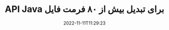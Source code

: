 ---
############################# Static ############################
layout: "product"
date: 2022-11-11T11:29:23
draft: false

product: "Conversion"
product_tag: "conversion"
platform: Java
platform_tag: java

############################# Head ############################
head_title: "Java API تبدیل سند | تبدیل PDF Word Excel PPTX تصاویر HTML"
head_description: "Java API تبدیل سند. تبدیل PDF Word DOC DOCX، صفحات گسترده اکسل PPT PPTX، HTML، PSD، MPT MPP، ایمیل MSG EMLX، اتوکد و فرمت های فایل تصویری."

############################# Header ############################
title: "API Java برای تبدیل بیش از ۸۰ فرمت فایل"
description: "API ساده برای ادغام قابلیت تبدیل سند و تصویر در برنامه‌های Java بدون نصب نرم‌افزار خارجی."
button:
    enable: true
    icon: "fas fa-arrow-down"
    label: "دانلود نسخه آزمایشی رایگان"
    link: "https://downloads.groupdocs.com/conversion/java"

############################# SubMenu ############################
submenu:
    enable: true
    
    left:
        img_alt: "GroupDocs.Conversion for Java"
        image: "https://www.groupdocs.cloud/templates/groupdocs/images/product-logos/groupdocs-conversion-java.png"
        product: "GroupDocs.Conversion"
        platform: "Java"

    middle:
        button:
            # button loop
            - link: "#overview"
              text: "بررسی اجمالی"

            # button loop
            - link: "#features"
              text: "امکانات"

            # button loop
            - link: "#support"
              text: "پشتیبانی"

            # button loop
            - link: "https://products.groupdocs.app/conversion"
              text: "نسخه نمایشی زنده"

            # button loop
            - link: "https://purchase.groupdocs.com/pricing/conversion/java"
              text: "قیمت گذاری"

    right:
        link_download: "https://downloads.groupdocs.com/conversion"
        link_learn: "https://docs.groupdocs.com/conversion/java/"
        link_buy: "https://purchase.groupdocs.com"

############################# Overview ############################
overview:
    enable: true
    content: |
      GroupDocs.Conversion for Java مجموعه قدرتمندی از APIهای تبدیل سند را برای نمایش تصاویر و قالب‌های سند در برنامه‌های جاوا بدون نیاز به نصب نرم‌افزار اضافی ترکیب می‌کند. این به طور بومی اسناد را شطرنجی می کند و آنها را به SVG+HTML+CSS تبدیل می کند تا کیفیت مشاهده اسناد را افزایش دهد و در عین حال یک خروجی با متن واقعی و با وفاداری بالا ارائه دهد. با استفاده از API رندر اسناد - PDF، HTML، XML، مایکروسافت آفیس ورد، کاربرگ‌های Excel، ارائه‌های پاورپوینت، ایمیل‌های Outlook، نمودارهای Visio، پروژه، متافایل‌ها، تصاویر و فرمت‌های مختلف فایل دیگر را با سهولت و خطرات برنامه‌نویسی به سرعت مشاهده کنید. همچنین می‌تواند فایل‌های محافظت‌شده با رمز عبور را نمایش دهد و امکان نمایش سند به‌عنوان HTML، تصویر یا فرم PDF را پس از رندر فراهم کند. کتابخانه تبدیل فایل ما کاملاً قابل تنظیم است، زیرا به شما امکان می دهد کل سند را نمایش دهید، یا بخشی از آن را برای سرعت بخشیدن به فرآیند رندر کنید. از طریق GroupDocs.Conversion for Java API، می توانید صفحات، محدوده سلولی خاص را در یک صفحه گسترده مشاهده کنید یا حتی یک لایه سند جداگانه را در قالب هایی مانند PDF و CAD رندر کنید.

      API GroupDocs.Conversion for Java به شما امکان می‌دهد اسناد را با/بدون حاشیه‌نویسی یا نظرات برای قالب‌های فایل پشتیبانی‌شده ارائه دهید. همچنین به شما امکان می‌دهد فهرست‌های فونت سفارشی اضافه کنید و اطلاعات اولیه سند مانند FileType، Extension، Name، PageCount و غیره را استخراج کنید.
    tabs:
      enable: true
      
      ## TAB ONE ##
      tab_one:
        description: |
          در زیر یک نمای کلی از GroupDocs.Conversion for Java آمده است:
        
        right:
          enable: true
          icon: "fab fa-html5"
          title: "بررسی اجمالی"
          content: |
            * تشخیص خودکار نوع فایل
            * تبدیل اسناد
            * تبدیل ارائه
            * تبدیل صفحات گسترده
            * تبدیل تصاویر شطرنجی
            * تبدیل اسناد PDF
            * تبدیل فرمت های دیگر
            * واترمارک را اعمال کنید
            * رمز عبور فایل را مشخص کنید
            * تبدیل سفارشی

      ## TAB TWO ##
      tab_two:
        description: |
          GroupDocs.Conversion for Java از تبدیل بین همه [قالب‌های فایل سند] محبوب و پرکاربرد پشتیبانی می‌کند (https://docs.groupdocs.com/conversion/net/supported-document-formats/).

        left:
          enable: true
          table:
            # table loop
            - title: "تبدیل از:"
              content: |
                * **اسناد**: DOC، DOCX، DOCM، DOT، DOTX، DOTM، RTF، TXT، ODT، OTT
                * **صفحه گسترده**: XLS، XLSX، XLSM، XLSB، CSV، XLS2003، ODS، TSV، XLT، XLTX، XLTM، XLAM، FODS، SXC
                * **ارائه**: PPT، PPTX، PPS، PPSX، ODP، POT، POTX، POTM، PPTM، PPSM، FODP
                * **تصاویر**: TIF، TIFF، JPG، JPEG، PNG، GIF، BMP، ICO، DIB، JPC، JPEG-LS، JPEG2000
                * **قابل حمل**: PDF، XPS، OXPS، EPUB
                * **HTML**: HTM، HTML، MHTML
                * **متافایل**: EMZ، WMZ
                * **فتوشاپ**: PSD
                * **پروژه**: MPP، MPT، MPX
                * **Outlook**: PST، OST
                * **ایمیل **: MSG، EML، EMLX
                * **نمودارها**: VSD، VSDX، VSDM، VSS، VSSM، VST، VSTM، VSX، VTX، VDW، VDX، SVG، SVGZ
                * **اتوکد**: DXF، DWG، DWF، STL، IFC، DWT
                * **پست اسکریپت**: EPS، PS، PSL، CGM
                * **CorelDRAW**: CDR، CMX
                * **سایر **: VCF، PLT، LGS، OTG، MD، AI، LOG

        right:
          enable: true
          table:
            # table loop
            - title: "تبدیل به:"
              content: |
                * **اسناد**: DOC، DOCX، DOCM، DOT، DOTX، DOTM، RTF، TXT، ODT، OTT
                * **صفحه گسترده**: XLS، XLSX، XLSM، XLSB، CSV، XLS2003، TSV، XLTX، ODS، XLAM، FODS، DIF، SXC
                * **ارائه ها**: PPT، PPTX، PPS، PPSX، ODP، POTX، POTM، PPTM، PPSM، FODP
                * **تصاویر**: TIF، TIFF، JPG، JPEG، PNG، GIF، BMP، ICO، JPEG2000
                * **متافایل**: EMF، WMF، EMZ، WMZ
                * **نمودارها**: SVGZ
                * **قابل حمل**: PDF، XPS
                * **HTML**: HTM، HTML، MHTML
                * **سایر **: MD

      ## TAB THREE ##
      tab_three:
        description: |
          GroupDocs.Conversion for Java از سیستم عامل ها، چارچوب ها و مدیران بسته زیر پشتیبانی می کند:
      
        left:
          enable: true
          table:
            # table loop
            - icon: "fab fa-windows"
              title: "سیستم های عامل"
              content: |
                Windows Desktop, Windows Server, Linux, MacOS

            # table loop
            - icon: "fas fa-code"
              title: "چارچوب های پشتیبانی شده"
              content: |
                Java runtime: J2SE 6.0 and above

        right:
          enable: true
          table:
            # table loop
            - icon: "fas fa-box"
              title: "مدیر بسته"
              content: |
                Maven

            # table loop
            - icon: "fas fa-tools"
              title: "مدیر بسته"
              content: |
                NetBeans, Intellij IDEA, Eclipse, etc.

############################# Features ############################
features:
    enable: true
    title: "ویژگی های GroupDocs.Conversion for Java"

    feature:
      # feature loop
      - icon: "fas fa-copy"
        content: "ادغام آسان و صدور مجوز اندازه گیری شده"

      # feature loop
      - icon: "fas fa-eye"
        content: "هنگام تبدیل به کلمات، اسلایدها یا سلول ها، گزینه بزرگنمایی پیش فرض را تنظیم کنید"

      # feature loop
      - icon: "fas fa-bolt"
        content: "تبدیل به/از همه فرمت‌های رایج تصویر شطرنجی و اختصاص DPI، ارتفاع و عرض تصویر"
      
      # feature loop
      - icon: "fas fa-file-powerpoint"
        content: "تبدیل PDF و تصویر به Grayscale و خطی کردن سند PDF برای وب"

      # feature loop
      - icon: "fas fa-code"
        content: "تعیین سطح نشانک، سطح عنوان و سطح گسترش یافته در تبدیل Word به PDF/XPS"

      # feature loop
      - icon: "fas fa-cloud"
        content: "پیکربندی و قرار دادن واترمارک در سند تبدیل شده به عنوان پس زمینه برای نمایش پشت متن"

      # feature loop
      - icon: "fas fa-remove-format"
        content: "عنوان ایمیل را در هنگام تبدیل از ایمیل رندر کنید"

      # feature loop
      - icon: "fas fa-comment-slash"
        content: "تنظیم فهرست راهنمای قلم سفارشی و بارگذاری/جایگزینی صریح قلم در حین تبدیل سند"

      # feature loop
      - icon: "fas fa-location-arrow"
        content: "فونت پیش‌فرض را برای جایگزینی فونت‌های گمشده برای تبدیل اسناد، اسلایدها و صفحات گسترده تنظیم کنید"

      # feature loop
      - icon: "fas fa-border-all"
        content: ""

      # feature loop
      - icon: "fas fa-wrench"
        content: "تبدیل صفحه گسترده با خطوط شبکه و حذف نظرات از اسلایدها در حین تبدیل"

      # feature loop
      - icon: "fas fa-columns"
        content: "تبدیل صفحات سند خاص به فرمت PDF و تبدیل محدوده سلولی خاص در صفحات گسترده"

      # feature loop
      - icon: "fas fa-file-word"
        content: "نمایش برگه‌های پنهان و پرش از سطرها و ستون‌های خالی در حین تبدیل صفحات گسترده"

      # feature loop
      - icon: "fas fa-envelope"
        content: "شمارش کل صفحات یک سند و تنظیم رمز عبور روی سند محافظت نشده در طول تبدیل"

      # feature loop
      - icon: "fas fa-print"
        content: "گزینه ای برای حذف حاشیه نویسی و فایل های جاسازی شده از PDF"

      # feature loop
      - icon: "fas fa-file-archive"
        content: "هنگام تبدیل به HTML نشانه گذاری مطابق با HTML 5 ایجاد کنید"

      # feature loop
      - icon: "fas fa-lock"
        content: "شناسایی خودکار نوع منبع و برگرداندن همه تبدیل‌های ممکن هنگام تبدیل از جریان"

      # feature loop
      - icon: "fas fa-file-code"
        content: "امکان برگرداندن هر صفحه در جریان جداگانه هنگام تبدیل به PDF یا HTML"
      
      # feature loop
      - icon: "fas fa-fill-drip"
        content: "نمایش/پنهان کردن نشانه‌گذاری، نظرات و ردیابی تغییرات هنگام تبدیل از Word"

      # feature loop
      - icon: "fas fa-file-excel"
        content: "تبدیل DOCX به Tiff G3 با گزینه Shading"

      # feature loop
      - icon: "fas fa-heading"
        content: "هنگام تبدیل از سند CAD، طرح‌بندی‌های خاص را تبدیل کنید"

      # feature loop
      - icon: "fas fa-project-diagram"
        content: "نامگذاری خودکار هنگام ذخیره سند تبدیل شده به فایل"

      # feature loop
      - icon: "fas fa-cube"
        content: "صدور مجوز بر اساس استفاده از API پشتیبانی می شود"

      # feature loop
      - icon: "fab fa-uncharted"
        content: "تبدیل دیاگرام ها به فرمت های فایل پردازش ورد"
      
      # feature loop
      - icon: "fab fa-uncharted"
        content: "هنگام تبدیل HTML به سند پردازش ورد، شماره صفحات را اضافه کنید"

      # feature loop
      - icon: "fab fa-uncharted"
        content: "اسناد XML را به هر فرمتی بدون تغییر تبدیل کنید"

      # feature loop
      - icon: "fab fa-uncharted"
        content: "نظارت بر پیشرفت تبدیل فایل (شروع، پایان) مستقیماً از برنامه سمت مشتری"

    more_feature:
      # more_feature_loop
      - title: "تبدیل آسان فرمت سند با استفاده از جاوا"
        content: |
          می توانید با استفاده از API GroupDocs.Conversion for Java فرمت فایل بسیاری از انواع سند را تبدیل کنید. در اینجا چند خط کد برای انجام یک تبدیل سند اولیه با استفاده از جاوا به شما ارائه می شود.  
            
          {features.more_feature.step1} 
          {features.more_feature.step2} 
          {features.more_feature.step3} 
            
          ```java    
           // فایل منبع DOCX را برای تبدیل بارگیری کنید
          Converter converter = new Converter("input.docx");
          // آماده سازی گزینه های تبدیل برای قالب هدف PDF
          ConvertOptions convertOptions = new FileType().fromExtension("pdf").getConvertOptions();
          // به قالب PDF تبدیل کنید
          converter.convert("output.pdf", convertOptions);
          ```
            
      # more_feature_loop
      - title: "سند را از URL یا Path for Conversion بخوانید"
        content: "با استفاده از GroupDocs.Conversion for Java API، می‌توانید سند ورودی را از مسیر فایل و همچنین URL بخوانید. در حالی که می توانید سند خروجی را به عنوان یک فایل ذخیره کنید یا خروجی را مستقیماً به یک جریان ارسال کنید."

      # more_feature_loop
      - title: "پشتیبانی فنی جامع"
        content: |
          GroupDocs.Conversion for Java یک API ساده و دقیق است که می‌توانید به راحتی آن را در برنامه‌های مبتنی بر جاوا خود ادغام کنید. با این حال، برای راه اندازی و راه اندازی شما در کمترین زمان، ما همچنین نمونه کدهای ساده و مستندات جامع API را ارائه می دهیم.  
            
          * PdfA_1A
          * PdfA_1B
          * PdfA_2A
          * PdfA_3A
          * PdfA_2B
          * PdfA_2U
          * PdfA_3B
          * PdfA_3U
          * v1_3
          * v1_4
          * v1_5
          * v1_6
          * v1_7
          * PdfX_1A
          * PdfX3

############################# Support ############################
support:
    enable: true

############################# Solutions ############################
solutions:
    enable: true
    title: "GroupDocs.Conversion APIهای تبدیل سند را برای سایر محیط های توسعه محبوب ارائه می دهد"

    solution:
        # solution loop
        - img_alt: "GroupDocs.Conversion برای دات نت"
          image: "https://www.groupdocs.cloud/templates/groupdocs/images/product-logos/groupdocs-conversion-net.png"
          product: "GroupDocs.Conversion"
          platform: ".خالص"
          link: "/تبدیل/نت/"

############################# Back to top ###############################
back_to_top:
  enable: true
---
